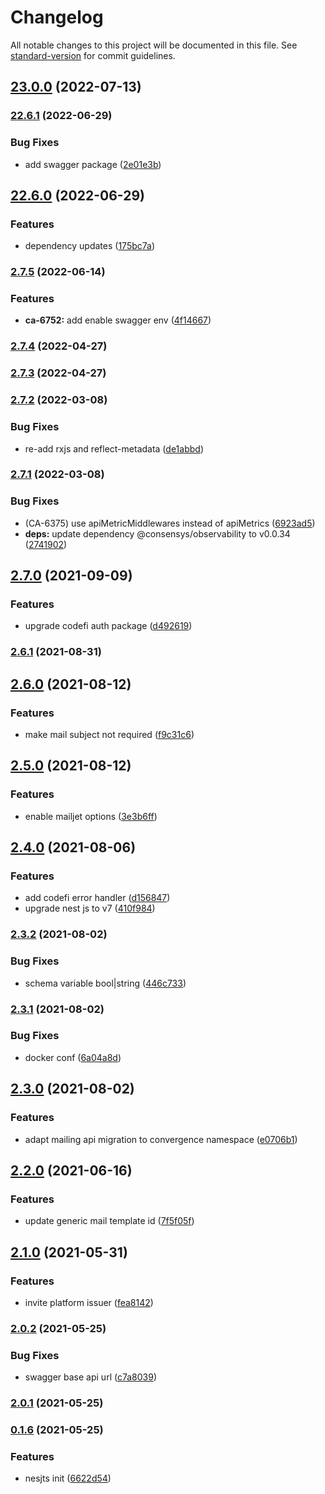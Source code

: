 # Changelog

All notable changes to this project will be documented in this file. See [standard-version](https://github.com/conventional-changelog/standard-version) for commit guidelines.

## [23.0.0](https://gitlab.com/ConsenSys/codefi/products/assets/api-mailing/compare/v22.6.1...v23.0.0) (2022-07-13)

### [22.6.1](https://gitlab.com/ConsenSys/codefi/products/assets/api-mailing/compare/v22.6.0...v22.6.1) (2022-06-29)


### Bug Fixes

* add swagger package ([2e01e3b](https://gitlab.com/ConsenSys/codefi/products/assets/api-mailing/commit/2e01e3becd7316a61e506045992ee1898a090595))

## [22.6.0](https://gitlab.com/ConsenSys/codefi/products/assets/api-mailing/compare/v2.7.5...v22.6.0) (2022-06-29)


### Features

* dependency updates ([175bc7a](https://gitlab.com/ConsenSys/codefi/products/assets/api-mailing/commit/175bc7ad95a4b7adc57bdd82037265af01f41af2))

### [2.7.5](https://gitlab.com/ConsenSys/codefi/products/assets/api-mailing/compare/v2.7.4...v2.7.5) (2022-06-14)


### Features

* **ca-6752:** add enable swagger env ([4f14667](https://gitlab.com/ConsenSys/codefi/products/assets/api-mailing/commit/4f14667a25b4fe7e19ea2fd51ce7add5df43a9d5))

### [2.7.4](https://gitlab.com/ConsenSys/codefi/products/assets/api-mailing/compare/v2.7.3...v2.7.4) (2022-04-27)

### [2.7.3](https://gitlab.com/ConsenSys/codefi/products/assets/api-mailing/compare/v2.7.2...v2.7.3) (2022-04-27)

### [2.7.2](https://gitlab.com/ConsenSys/codefi/products/assets/api-mailing/compare/v2.7.1...v2.7.2) (2022-03-08)


### Bug Fixes

* re-add rxjs and reflect-metadata ([de1abbd](https://gitlab.com/ConsenSys/codefi/products/assets/api-mailing/commit/de1abbd9d99dd9da228b8755c4dfcf1e344860ff))

### [2.7.1](https://gitlab.com/ConsenSys/codefi/products/assets/api-mailing/compare/v2.7.0...v2.7.1) (2022-03-08)


### Bug Fixes

* (CA-6375) use apiMetricMiddlewares instead of apiMetrics ([6923ad5](https://gitlab.com/ConsenSys/codefi/products/assets/api-mailing/commit/6923ad54f83c30210f802312df42df7fb2befe9a))
* **deps:** update dependency @consensys/observability to v0.0.34 ([2741902](https://gitlab.com/ConsenSys/codefi/products/assets/api-mailing/commit/27419025402a2e488223727709430de309d2b4ce))

## [2.7.0](https://gitlab.com/ConsenSys/codefi/products/assets/api-mailing/compare/v2.6.1...v2.7.0) (2021-09-09)


### Features

* upgrade codefi auth package ([d492619](https://gitlab.com/ConsenSys/codefi/products/assets/api-mailing/commit/d49261904cedfbf131ce604924ee1e1d3ecb5430))

### [2.6.1](https://gitlab.com/ConsenSys/codefi/products/assets/api-mailing/compare/v2.6.0...v2.6.1) (2021-08-31)

## [2.6.0](https://gitlab.com/ConsenSys/codefi/products/assets/api-mailing/compare/v2.5.0...v2.6.0) (2021-08-12)


### Features

* make mail subject not required ([f9c31c6](https://gitlab.com/ConsenSys/codefi/products/assets/api-mailing/commit/f9c31c6b5904da89db5d367982c76bbb5b40a282))

## [2.5.0](https://gitlab.com/ConsenSys/codefi/products/assets/api-mailing/compare/v2.4.0...v2.5.0) (2021-08-12)


### Features

* enable mailjet options ([3e3b6ff](https://gitlab.com/ConsenSys/codefi/products/assets/api-mailing/commit/3e3b6fff19fe985bf511edbe52e6a39ea675e010))

## [2.4.0](https://gitlab.com/ConsenSys/codefi/products/assets/api-mailing/compare/v2.3.2...v2.4.0) (2021-08-06)


### Features

* add codefi error handler ([d156847](https://gitlab.com/ConsenSys/codefi/products/assets/api-mailing/commit/d156847c9846e915d74ff0a616c0fbb59e09dd09))
* upgrade nest js to v7 ([410f984](https://gitlab.com/ConsenSys/codefi/products/assets/api-mailing/commit/410f98464843bda5d3a9c1df9187614d4644c4f4))

### [2.3.2](https://gitlab.com/ConsenSys/codefi/products/assets/api-mailing/compare/v2.3.1...v2.3.2) (2021-08-02)


### Bug Fixes

* schema variable bool|string ([446c733](https://gitlab.com/ConsenSys/codefi/products/assets/api-mailing/commit/446c733c9c1dda492847b4d12e4f000573d53258))

### [2.3.1](https://gitlab.com/ConsenSys/codefi/products/assets/api-mailing/compare/v2.3.0...v2.3.1) (2021-08-02)


### Bug Fixes

* docker conf ([6a04a8d](https://gitlab.com/ConsenSys/codefi/products/assets/api-mailing/commit/6a04a8d43a55691c0b6c49c098d728ab8dfad9a4))

## [2.3.0](https://gitlab.com/ConsenSys/codefi/products/assets/api-mailing/compare/v2.2.0...v2.3.0) (2021-08-02)


### Features

* adapt mailing api migration to convergence namespace ([e0706b1](https://gitlab.com/ConsenSys/codefi/products/assets/api-mailing/commit/e0706b1929308c2b8a501377f7a7830d09c82b5b))

## [2.2.0](https://gitlab.com/ConsenSys/codefi/products/assets/api-mailing/compare/v2.1.0...v2.2.0) (2021-06-16)


### Features

* update generic mail template id ([7f5f05f](https://gitlab.com/ConsenSys/codefi/products/assets/api-mailing/commit/7f5f05fec04e02f6b7388ca53ac7de6c29079fbf))

## [2.1.0](https://gitlab.com/ConsenSys/codefi/products/assets/api-mailing/compare/v2.0.2...v2.1.0) (2021-05-31)


### Features

* invite platform issuer ([fea8142](https://gitlab.com/ConsenSys/codefi/products/assets/api-mailing/commit/fea81423bd9c7299cf4b021709efa4e073fbcc72))

### [2.0.2](https://gitlab.com/ConsenSys/codefi/products/assets/api-mailing/compare/v2.0.1...v2.0.2) (2021-05-25)


### Bug Fixes

* swagger base api url ([c7a8039](https://gitlab.com/ConsenSys/codefi/products/assets/api-mailing/commit/c7a8039bf83575bae3a0788c2702f30511e99599))

### [2.0.1](https://gitlab.com/ConsenSys/codefi/products/assets/api-mailing/compare/v0.1.6...v2.0.1) (2021-05-25)

### [0.1.6](https://gitlab.com/ConsenSys/codefi/products/assets/api-mailing/compare/v1.3.12...v0.1.6) (2021-05-25)


### Features

* nesjts init ([6622d54](https://gitlab.com/ConsenSys/codefi/products/assets/api-mailing/commit/6622d54e65f17a2873dc2193b3c1bccf80235688))
